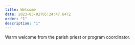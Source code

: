 ```yaml
---
title: Welcome
date: 2023-03-02T05:24:47.847Z
order: "1"
description: "1"
---
```

Warm welcome from the parish priest or program coordinator.